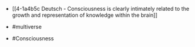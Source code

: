 - [[4-1a4b5c Deutsch - Consciousness is clearly intimately related to the growth and representation of knowledge within the brain]]

- #multiverse
- #Consciousness
